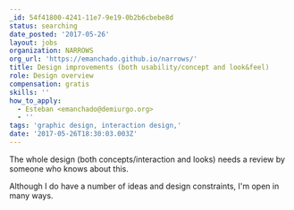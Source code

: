 ```yaml
---
_id: 54f41800-4241-11e7-9e19-0b2b6cbebe8d
status: searching
date_posted: '2017-05-26'
layout: jobs
organization: NARROWS
org_url: 'https://emanchado.github.io/narrows/'
title: Design improvements (both usability/concept and look&feel)
role: Design overview
compensation: gratis
skills: ''
how_to_apply:
  - Esteban <emanchado@demiurgo.org>
  - ''
tags: 'graphic design, interaction design,'
date: '2017-05-26T18:30:03.003Z'
---
```

The whole design (both concepts/interaction and looks) needs a review by someone who knows about this.

Although I do have a number of ideas and design constraints, I'm open in many ways.
